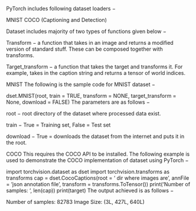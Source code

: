 PyTorch includes following dataset loaders −

MNIST
COCO (Captioning and Detection)

Dataset includes majority of two types of functions given below −

Transform − a function that takes in an image and returns a modified version of standard stuff. These can be composed together with transforms.

Target_transform − a function that takes the target and transforms it. For example, takes in the caption string and returns a tensor of world indices.


MNIST
The following is the sample code for MNIST dataset −

dset.MNIST(root, train = TRUE, transform = NONE, 
target_transform = None, download = FALSE)
The parameters are as follows −

root − root directory of the dataset where processed data exist.

train − True = Training set, False = Test set

download − True = downloads the dataset from the internet and puts it in the root.

COCO
This requires the COCO API to be installed. The following example is used to demonstrate the COCO implementation of dataset using PyTorch −

import torchvision.dataset as dset
import torchvision.transforms as transforms
cap = dset.CocoCaptions(root = ‘ dir where images are’, 
annFile = ’json annotation file’,
transform = transforms.ToTensor())
print(‘Number of samples: ‘, len(cap))
print(target)
The output achieved is as follows −

Number of samples: 82783
Image Size: (3L, 427L, 640L)

